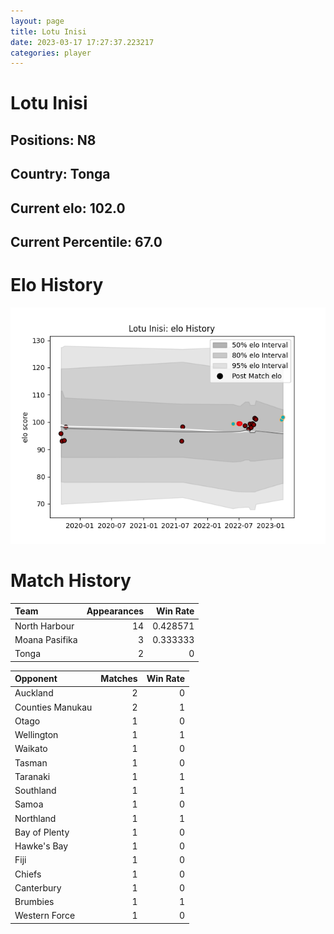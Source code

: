 ```yaml
---  
layout: page  
title: Lotu Inisi  
date: 2023-03-17 17:27:37.223217  
categories: player  
---
```

# Lotu Inisi

## Positions: N8

## Country: Tonga

## Current elo: 102.0

## Current Percentile: 67.0

# Elo History


![elo history](history_LotuInisi.png)
# Match History


| Team           |   Appearances |   Win Rate |
|:---------------|--------------:|-----------:|
| North Harbour  |            14 |   0.428571 |
| Moana Pasifika |             3 |   0.333333 |
| Tonga          |             2 |   0        |

| Opponent         |   Matches |   Win Rate |
|:-----------------|----------:|-----------:|
| Auckland         |         2 |          0 |
| Counties Manukau |         2 |          1 |
| Otago            |         1 |          0 |
| Wellington       |         1 |          1 |
| Waikato          |         1 |          0 |
| Tasman           |         1 |          0 |
| Taranaki         |         1 |          1 |
| Southland        |         1 |          1 |
| Samoa            |         1 |          0 |
| Northland        |         1 |          1 |
| Bay of Plenty    |         1 |          0 |
| Hawke's Bay      |         1 |          0 |
| Fiji             |         1 |          0 |
| Chiefs           |         1 |          0 |
| Canterbury       |         1 |          0 |
| Brumbies         |         1 |          1 |
| Western Force    |         1 |          0 |